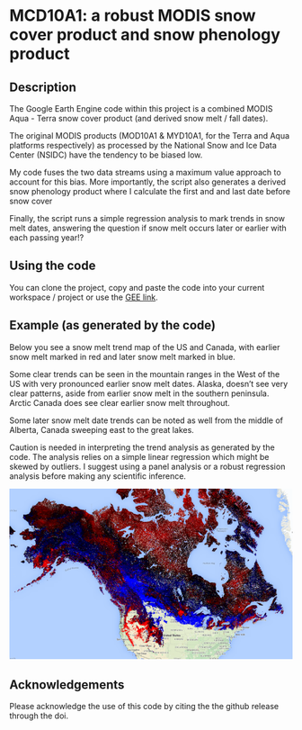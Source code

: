 # MCD10A1: a robust MODIS snow cover product and snow phenology product

## Description

The Google Earth Engine code within this project is a combined MODIS Aqua - Terra snow cover product (and derived snow melt / fall dates).

The original MODIS products (MOD10A1 & MYD10A1, for the Terra and Aqua platforms respectively) as processed by the National Snow and Ice Data Center (NSIDC) have the tendency to be biased low.

My code fuses the two data streams using a maximum value approach to account for this bias. More importantly, the script also generates a derived snow phenology product where I calculate the first and and last date before snow cover 


Finally, the script runs a simple regression analysis to mark trends in snow melt dates, answering the question if snow melt occurs later or earlier with each passing year!?

## Using the code

You can clone the project, copy and paste the code into your current workspace / project or use the [GEE link](https://code.earthengine.google.com/bd06f9efa757b7fbf9d2ae282d319282).

## Example (as generated by the code)

Below you see a snow melt trend map of the US and Canada, with earlier snow melt marked in red and later snow melt marked in blue. 

Some clear trends can be seen in the mountain ranges in the West of the US with very pronounced earlier snow melt dates. Alaska, doesn’t see very clear patterns, aside from earlier snow melt in the southern peninsula. Arctic Canada does see clear earlier snow melt throughout.

Some later snow melt date trends can be noted as well from the middle of Alberta, Canada sweeping east to the great lakes.

Caution is needed in interpreting the trend analysis as generated by the code. The analysis relies on a simple linear regression which might be skewed by outliers. I suggest using a panel analysis or a robust regression analysis before making any scientific inference.

![](snowmelt_trends.png)

## Acknowledgements

Please acknowledge the use of this code by citing the the github release through the doi.
